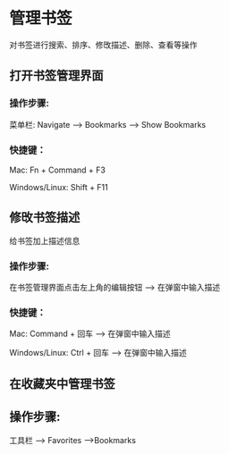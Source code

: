 # 管理书签

对书签进行搜索、排序、修攺描述、删除、查看等操作

## 打开书签管理界面

### 操作步骤:

菜单栏: Navigate —&gt; Bookmarks —&gt; Show Bookmarks

### 快捷键：

Mac: Fn + Command + F3

Windows\/Linux: Shift + F11

## 修攺书签描述

给书签加上描述信息

### 操作步骤:

在书签管理界面点击左上角的编辑按钮 —&gt; 在弹窗中输入描述

### 快捷键：

Mac: Command + 回车 —&gt; 在弹窗中输入描述

Windows\/Linux:  Ctrl +  回车  —&gt; 在弹窗中输入描述

## 在收藏夹中管理书签

## 操作步骤:

工具栏 —&gt; Favorites —&gt;Bookmarks


